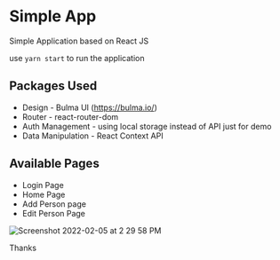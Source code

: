 # Simple App

Simple Application based on React JS

use `yarn start` to run the application

## Packages Used

* Design - Bulma UI (https://bulma.io/)
* Router - react-router-dom
* Auth Management - using local storage instead of API just for demo
* Data Manipulation - React Context API

## Available Pages

* Login Page
* Home Page
* Add Person page
* Edit Person Page

![Screenshot 2022-02-05 at 2 29 58 PM](https://user-images.githubusercontent.com/12830078/152635465-8377693e-d7c1-4ab5-914d-1596d04caf85.png)


Thanks
